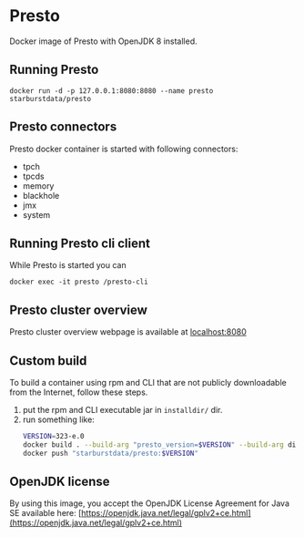 # Presto

Docker image of Presto with OpenJDK 8 installed.

## Running Presto

    docker run -d -p 127.0.0.1:8080:8080 --name presto starburstdata/presto

## Presto connectors

Presto docker container is started with following connectors:
* tpch
* tpcds
* memory
* blackhole
* jmx
* system

## Running Presto cli client

While Presto is started you can

    docker exec -it presto /presto-cli

## Presto cluster overview

Presto cluster overview webpage is available at [localhost:8080](http://localhost:8080)

## Custom build

To build a container using rpm and CLI that are not publicly downloadable from the Internet, follow these steps.

1. put the rpm and CLI executable jar in `installdir/` dir.
2. run something like:
   ```bash
   VERSION=323-e.0
   docker build . --build-arg "presto_version=$VERSION" --build-arg dist_location=/installdir -t "starburstdata/presto:$VERSION" --squash
   docker push "starburstdata/presto:$VERSION"
   ```

## OpenJDK license

By using this image, you accept the OpenJDK License Agreement for Java SE available here:
[https://openjdk.java.net/legal/gplv2+ce.html](https://openjdk.java.net/legal/gplv2+ce.html)
